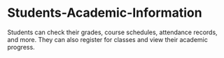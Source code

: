 # Students-Academic-Information
Students can check their grades, course schedules, attendance records, and more. They can also register for classes and view their academic progress.
